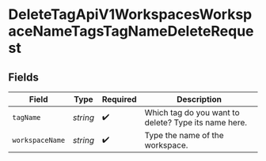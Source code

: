 # DeleteTagApiV1WorkspacesWorkspaceNameTagsTagNameDeleteRequest


## Fields

| Field                                                | Type                                                 | Required                                             | Description                                          |
| ---------------------------------------------------- | ---------------------------------------------------- | ---------------------------------------------------- | ---------------------------------------------------- |
| `tagName`                                            | *string*                                             | :heavy_check_mark:                                   | Which tag do you want to delete? Type its name here. |
| `workspaceName`                                      | *string*                                             | :heavy_check_mark:                                   | Type the name of the workspace.                      |